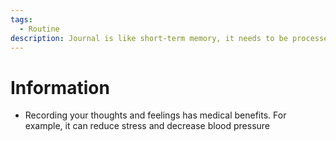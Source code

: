 ```yaml
---
tags:
  - Routine
description: Journal is like short-term memory, it needs to be processed later
---
```

# Information

- Recording your thoughts and feelings has medical benefits. For example, it can reduce stress and decrease blood pressure
